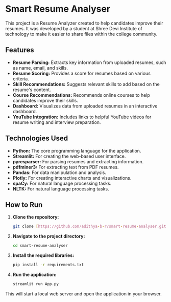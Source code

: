 # Smart Resume Analyser

This project is a Resume Analyzer created to help candidates improve their resumes. It was developed by a student at Shree Devi Institute of technology to make it easier to share files within the college community.

## Features

- **Resume Parsing:** Extracts key information from uploaded resumes, such as name, email, and skills.
- **Resume Scoring:** Provides a score for resumes based on various criteria.
- **Skill Recommendations:** Suggests relevant skills to add based on the resume's content.
- **Course Recommendations:** Recommends online courses to help candidates improve their skills.
- **Dashboard:** Visualizes data from uploaded resumes in an interactive dashboard.
- **YouTube Integration:** Includes links to helpful YouTube videos for resume writing and interview preparation.

## Technologies Used

- **Python:** The core programming language for the application.
- **Streamlit:** For creating the web-based user interface.
- **pyresparser:** For parsing resumes and extracting information.
- **pdfminer3:** For extracting text from PDF resumes.
- **Pandas:** For data manipulation and analysis.
- **Plotly:** For creating interactive charts and visualizations.
- **spaCy:** For natural language processing tasks.
- **NLTK:** For natural language processing tasks.

## How to Run

1.  **Clone the repository:**
    ```bash
    git clone [https://github.com/adithya-b-r/smart-resume-analyser.git](https://github.com/adithya-b-r/smart-resume-analyser.git)
    ```
2.  **Navigate to the project directory:**
    ```bash
    cd smart-resume-analyser
    ```
3.  **Install the required libraries:**
    ```bash
    pip install -r requirements.txt
    ```
4.  **Run the application:**
    ```bash
    streamlit run App.py
    ```

This will start a local web server and open the application in your browser.
